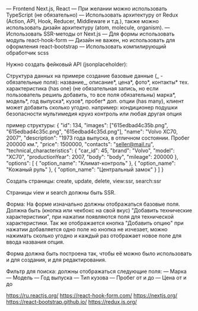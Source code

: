 — Frontend Next.js, React
— При желании можно использовать TypeScript (не обязательно)
— Использовать архитектуру от Redux (Action, API, Hook, Reducer, Middleware и т.д.), также можно использовать дизайн архитектуру (atom, molecule, organism).
— Использовать SSR-методы от Next.js
— Для формы использовать модуль react-hook-form
— Дизайн не важен, но использовать для оформления react-bootstrap
— Использовать компилирующий обработчик scss

Нужно создать фейковый API (jsonplaceholder):

Структура данных на примере создание
базовые данные (_ - обязательные поля):
название_,
описание*,
цена*,
фото*,
контакты*
тех. характеристика (has one) (не обязательная запись, но если пользователь решиль добавить, то все поля обязательны)
марка*,
модель*,
год выпуска*,
кузов*,
пробег\*
доп. опции (has many), клиент может добавить сколько угодно. например:
кондиционер
подушки безопасности
мультимедия
круиз контроль
или любая другая опция

пример структуры:
{
"id": 134,
"images": ["615edbad4c35b.png", "615edbad4c35c.png", "615edbad4c35d.png"],
"name": "Volvo XC70, 2007",
"description": "1973 года выпуска, в отличном состоянии. Пробег 200000 км.",
"price": 1500000,
"contacts": "seller@mail.ru",
"technical_characteristics": {
"car_id": 45,
"brand": "Volvo",
"model": "XC70",
"productionYear": 2007,
"body": "body",
"mileage": 200000
},
"options": [
{
"option_name": "Климат-контроль"
},
{
"option_name": "Кожаный руль"
},
{
"option_name": "Центральный замок"
}
]
}

Создать страницы:
create, update, delete, view:ssr, search:ssr

Страницы view и search должны быть SSR.

Форма:
На форме изначально должны отображаться базовые поля. Должна быть (кнопка или чекбокс на свой вкус) "Добавить технические характеристики", при нажатии появляются поля для технической характеристики.
Так же отображается кнопка "Добавить опцию" при нажатии добавляется одно поле но кнопка не изчезает, можно нажимать сколько угодно и каждый раз отображает новое поле для ввода названия опция.

Форма должна быть построена так, чтобы её можно было использовать и для создания, и для редактирования.

Фильтр для поиска: должны отображаться следующие поля:
— Марка
— Модель
— Год выпуска
— Тип кузова
— Пробег от и до
— Цена от и до

https://ru.reactjs.org/
https://react-hook-form.com/
https://nextjs.org/
https://react-bootstrap.github.io/
https://redux.js.org/
